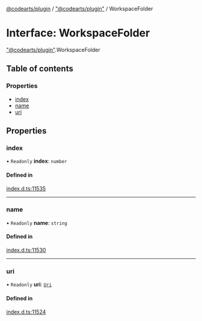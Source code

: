 [@codearts/plugin](../README.md) / ["@codearts/plugin"](../modules/_codearts_plugin_.md) / WorkspaceFolder

# Interface: WorkspaceFolder

["@codearts/plugin"](../modules/_codearts_plugin_.md).WorkspaceFolder

## Table of contents

### Properties

- [index](codearts_plugin_.WorkspaceFolder.md#index)
- [name](codearts_plugin_.WorkspaceFolder.md#name)
- [uri](codearts_plugin_.WorkspaceFolder.md#uri)

## Properties

### index

• `Readonly` **index**: `number`

#### Defined in

[index.d.ts:11535](https://github.com/huaweicloud/cloudide-plugin-api/blob/203b986/index.d.ts#L11535)

___

### name

• `Readonly` **name**: `string`

#### Defined in

[index.d.ts:11530](https://github.com/huaweicloud/cloudide-plugin-api/blob/203b986/index.d.ts#L11530)

___

### uri

• `Readonly` **uri**: [`Uri`](../classes/codearts_plugin_.Uri.md)

#### Defined in

[index.d.ts:11524](https://github.com/huaweicloud/cloudide-plugin-api/blob/203b986/index.d.ts#L11524)
